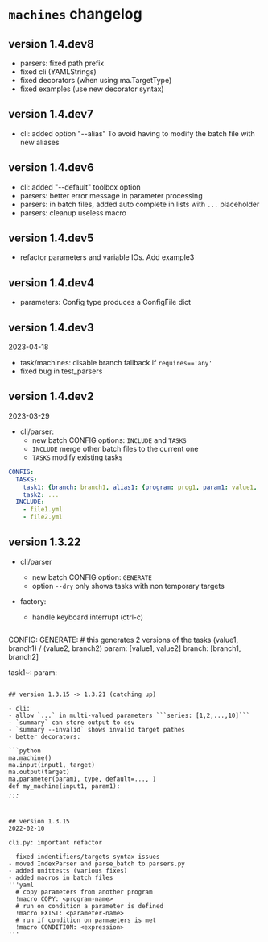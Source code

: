 # `machines` changelog

## version 1.4.dev8
- parsers: fixed path prefix
- fixed cli (YAMLStrings)
- fixed decorators (when using ma.TargetType)
- fixed examples (use new decorator syntax)

## version 1.4.dev7
- cli: added option "--alias"
  To avoid having to modify the batch file with new aliases

## version 1.4.dev6
- cli: added "--default" toolbox option
- parsers: better error message in parameter processing
- parsers: in batch files, added auto complete in lists with `...` placeholder
- parsers: cleanup useless macro

## version 1.4.dev5
- refactor parameters and variable IOs. Add example3

## version 1.4.dev4
- parameters: Config type produces a ConfigFile dict

## version 1.4.dev3
2023-04-18
- task/machines: disable branch fallback if `requires=='any'`
- fixed bug in test_parsers

## version 1.4.dev2
2023-03-29

- cli/parser:
  - new batch CONFIG options: `INCLUDE` and `TASKS`
  - `INCLUDE` merge other batch files to the current one
  - `TASKS` modify existing tasks

```yaml
CONFIG:
  TASKS:
    task1: {branch: branch1, alias1: {program: prog1, param1: value1, ...}}
    task2: ...
  INCLUDE:
    - file1.yml
    - file2.yml
```



## version 1.3.22
- cli/parser
  - new batch CONFIG option: `GENERATE`
  - option `--dry` only shows tasks with non temporary targets
- factory:
  - handle keyboard interrupt (ctrl-c)

  ```yaml
CONFIG:
  GENERATE:
    # this generates 2 versions of the tasks (value1, branch1) / (value2, branch2)
    param: [value1, value2]
    branch: [branch1, branch2]

task1~<branch>:
  param: <param>

  ````

## version 1.3.15 -> 1.3.21 (catching up)

- cli:
  - allow `...` in multi-valued parameters ```series: [1,2,...,10]```
  - `summary` can store output to csv
  - `summary --invalid` shows invalid target pathes
- better decorators:

```python
ma.machine()
ma.input(input1, target)
ma.output(target)
ma.parameter(param1, type, default=..., )
def my_machine(input1, param1):
  ...
```


## version 1.3.15
2022-02-10

cli.py: important refactor

- fixed indentifiers/targets syntax issues
- moved IndexParser and parse_batch to parsers.py
- added unittests (various fixes)
- added macros in batch files
  '''yaml
    # copy parameters from another program
    !macro COPY: <program-name>
    # run on condition a parameter is defined
    !macro EXIST: <parameter-name>
    # run if condition on parmaeters is met
    !macro CONDITION: <expression>
  '''
